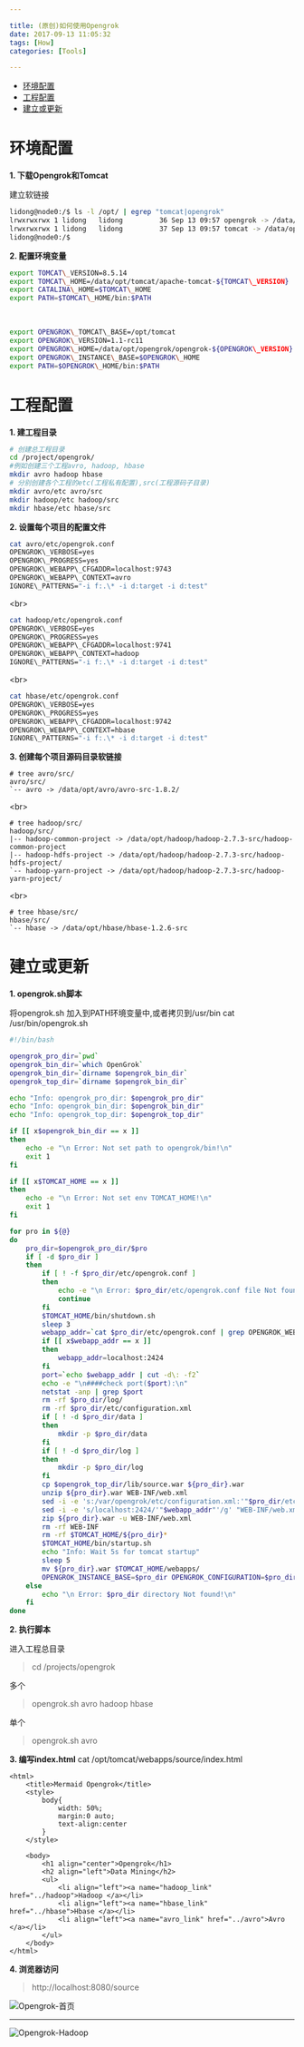 ```yaml
---

title: (原创)如何使用Opengrok
date: 2017-09-13 11:05:32
tags: [How]
categories: [Tools]

---
```



<!-- vim-markdown-toc GFM -->

* [环境配置](#环境配置)
* [工程配置](#工程配置)
* [建立或更新](#建立或更新)

<!-- vim-markdown-toc -->

<!-- more -->

# 环境配置

**1. 下载Opengrok和Tomcat**

建立软链接

```bash
lidong@node0:/$ ls -l /opt/ | egrep "tomcat|opengrok"
lrwxrwxrwx 1 lidong   lidong         36 Sep 13 09:57 opengrok -> /data/opt/opengrok/opengrok-1.1-rc11
lrwxrwxrwx 1 lidong   lidong         37 Sep 13 09:57 tomcat -> /data/opt/tomcat/apache-tomcat-8.5.14
lidong@node0:/$ 

```

**2. 配置环境变量**

```bash
export TOMCAT\_VERSION=8.5.14
export TOMCAT\_HOME=/data/opt/tomcat/apache-tomcat-${TOMCAT\_VERSION}
export CATALINA\_HOME=$TOMCAT\_HOME
export PATH=$TOMCAT\_HOME/bin:$PATH

```

<br/>

```bash
export OPENGROK\_TOMCAT\_BASE=/opt/tomcat
export OPENGROK\_VERSION=1.1-rc11
export OPENGROK\_HOME=/data/opt/opengrok/opengrok-${OPENGROK\_VERSION}
export OPENGROK\_INSTANCE\_BASE=$OPENGROK\_HOME
export PATH=$OPENGROK\_HOME/bin:$PATH

```


# 工程配置

**1. 建工程目录**

```bash 
# 创建总工程目录
cd /project/opengrok/
#例如创建三个工程avro, hadoop, hbase
mkdir avro hadoop hbase
# 分别创建各个工程的etc(工程私有配置),src(工程源码子目录)
mkdir avro/etc avro/src
mkdir hadoop/etc hadoop/src
mkdir hbase/etc hbase/src

```


**2. 设置每个项目的配置文件**

```bash  
cat avro/etc/opengrok.conf 
OPENGROK\_VERBOSE=yes
OPENGROK\_PROGRESS=yes
OPENGROK\_WEBAPP\_CFGADDR=localhost:9743
OPENGROK\_WEBAPP\_CONTEXT=avro
IGNORE\_PATTERNS="-i f:.\* -i d:target -i d:test"

```

<br\>

```bash
cat hadoop/etc/opengrok.conf 
OPENGROK\_VERBOSE=yes
OPENGROK\_PROGRESS=yes
OPENGROK\_WEBAPP\_CFGADDR=localhost:9741
OPENGROK\_WEBAPP\_CONTEXT=hadoop
IGNORE\_PATTERNS="-i f:.\* -i d:target -i d:test"

```

<br\>

```bash
cat hbase/etc/opengrok.conf 
OPENGROK\_VERBOSE=yes
OPENGROK\_PROGRESS=yes
OPENGROK\_WEBAPP\_CFGADDR=localhost:9742
OPENGROK\_WEBAPP\_CONTEXT=hbase
IGNORE\_PATTERNS="-i f:.\* -i d:target -i d:test"

```


**3. 创建每个项目源码目录软链接**

```  
# tree avro/src/
avro/src/
`-- avro -> /data/opt/avro/avro-src-1.8.2/
```

<br\>

```  
# tree hadoop/src/
hadoop/src/
|-- hadoop-common-project -> /data/opt/hadoop/hadoop-2.7.3-src/hadoop-common-project
|-- hadoop-hdfs-project -> /data/opt/hadoop/hadoop-2.7.3-src/hadoop-hdfs-project/
`-- hadoop-yarn-project -> /data/opt/hadoop/hadoop-2.7.3-src/hadoop-yarn-project/

```

<br\>

```  
# tree hbase/src/
hbase/src/
`-- hbase -> /data/opt/hbase/hbase-1.2.6-src

```

# 建立或更新

**1. opengrok.sh脚本**

将opengrok.sh 加入到PATH环境变量中,或者拷贝到/usr/bin
cat /usr/bin/opengrok.sh

```bash
#!/bin/bash

opengrok_pro_dir=`pwd`
opengrok_bin_dir=`which OpenGrok`
opengrok_bin_dir=`dirname $opengrok_bin_dir`
opengrok_top_dir=`dirname $opengrok_bin_dir`

echo "Info: opengrok_pro_dir: $opengrok_pro_dir"
echo "Info: opengrok_bin_dir: $opengrok_bin_dir"
echo "Info: opengrok_top_dir: $opengrok_top_dir"

if [[ x$opengrok_bin_dir == x ]]
then
    echo -e "\n Error: Not set path to opengrok/bin!\n"
    exit 1
fi

if [[ x$TOMCAT_HOME == x ]]
then
    echo -e "\n Error: Not set env TOMCAT_HOME!\n"
    exit 1
fi

for pro in ${@}
do
    pro_dir=$opengrok_pro_dir/$pro 
    if [ -d $pro_dir ]
    then
        if [ ! -f $pro_dir/etc/opengrok.conf ]
        then
            echo -e "\n Error: $pro_dir/etc/opengrok.conf file Not found!\n"
            continue
        fi
        $TOMCAT_HOME/bin/shutdown.sh
        sleep 3
        webapp_addr=`cat $pro_dir/etc/opengrok.conf | grep OPENGROK_WEBAPP_CFGADD | cut -d= -f2`
        if [[ x$webapp_addr == x ]]
        then
            webapp_addr=localhost:2424
        fi
        port=`echo $webapp_addr | cut -d\: -f2`
        echo -e "\n####check port($port):\n"
        netstat -anp | grep $port
        rm -rf $pro_dir/log/
        rm -rf $pro_dir/etc/configuration.xml
        if [ ! -d $pro_dir/data ]
        then
            mkdir -p $pro_dir/data 
        fi
        if [ ! -d $pro_dir/log ]
        then
            mkdir -p $pro_dir/log
        fi
        cp $opengrok_top_dir/lib/source.war ${pro_dir}.war
        unzip ${pro_dir}.war WEB-INF/web.xml
        sed -i -e 's:/var/opengrok/etc/configuration.xml:'"$pro_dir/etc/configuration.xml"':g' "WEB-INF/web.xml"    
        sed -i -e 's/localhost:2424/'"$webapp_addr"'/g' "WEB-INF/web.xml"
        zip ${pro_dir}.war -u WEB-INF/web.xml
        rm -rf WEB-INF
        rm -rf $TOMCAT_HOME/${pro_dir}*
        $TOMCAT_HOME/bin/startup.sh
        echo "Info: Wait 5s for tomcat startup"
        sleep 5
        mv ${pro_dir}.war $TOMCAT_HOME/webapps/
        OPENGROK_INSTANCE_BASE=$pro_dir OPENGROK_CONFIGURATION=$pro_dir/etc/opengrok.conf OpenGrok index 
    else
        echo "\n Error: $pro_dir directory Not found!\n"
    fi
done

```

**2. 执行脚本**

进入工程总目录
>  cd /projects/opengrok

多个
>  opengrok.sh avro hadoop hbase

单个
> opengrok.sh avro

**3. 编写index.html**
cat /opt/tomcat/webapps/source/index.html
```
<html>
    <title>Mermaid Opengrok</title>
    <style> 
        body{
            width: 50%;
            margin:0 auto;
            text-align:center
        }
    </style>

    <body>
        <h1 align="center">Opengrok</h1>
        <h2 align="left">Data Mining</h2>
        <ul>
            <li align="left"><a name="hadoop_link" href="../hadoop">Hadoop </a></li>
            <li align="left"><a name="hbase_link" href="../hbase">Hbase </a></li>
            <li align="left"><a name="avro_link" href="../avro">Avro </a></li>
        </ul>
    </body>
</html>
```

**4. 浏览器访问**
>  http://localhost:8080/source

![Opengrok-首页](http://ovhyz7ak1.bkt.clouddn.com/17-9-13/50598917.jpg)


---------------------------------------------------------------------


![Opengrok-Hadoop](http://ovhyz7ak1.bkt.clouddn.com/17-9-13/63523799.jpg)
